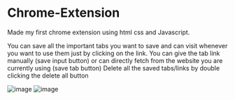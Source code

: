 # Chrome-Extension
Made my first chrome extension using html css and Javascript.

You can save all the important tabs you want to save and can visit whenever you want to use them just by clicking on the link.
You can give the tab link manually (save input button) or can directly fetch from the website you are currently using (save tab button)
Delete all the saved tabs/links by double clicking the delete all button

![image](https://user-images.githubusercontent.com/77206916/205981129-e7fd1875-1ff0-4812-851e-24c4f01c26ac.png)
![image](https://user-images.githubusercontent.com/77206916/205981886-947ca260-beb3-4760-83ae-eac2853ced5e.png)
